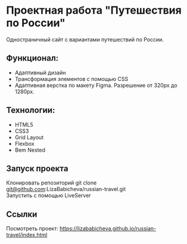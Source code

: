 # Проектная работа "Путешествия по России"  
Одностраничный сайт с вариантами путешествий по России.  

## Функционал:
* Адаптивный дизайн
* Трансформация элементов с помощью CSS
* Адаптивная верстка по макету Figma. Разрешение от 320px до 1280px.  

## Технологии:
* HTML5
* CSS3
* Grid Layout
* Flexbox
* Bem Nested

## Запуск проекта
Клонировать репозиторий git clone git@github.com:LizaBabicheva/russian-travel.git  
Запустить с помощью LiveServer  

## Ссылки
Посмотреть проект: https://lizababicheva.github.io/russian-travel/index.html